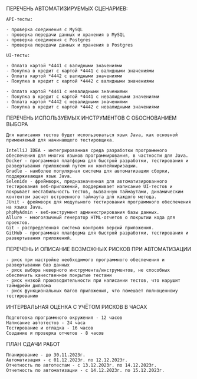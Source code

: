     
ПЕРЕЧЕНЬ АВТОМАТИЗИРУЕМЫХ СЦЕНАРИЕВ:
	
	API-тесты:
	
	- проверка соединения с MySQL
	- проверка передачи данных и хранения в MySQL
	- проверка соединения с Postgres
	- проверка передачи данных и хранения в Postgres
	
	UI-тесты:
		
	- Оплата картой *4441 с валидными значениями
	- Покупка в кредит с картой *4441 с валидными значениями
	- Оплата картой *4442 с валидными значениями
	- Покупка в кредит с картой *4442 с валидными значениями
	
	- Оплата картой *4441 с невалидными значениями
	- Покупка в кредит с картой *4441 с невалидными значениями
	- Оплата картой *4442 с невалидными значениями
	- Покупка в кредит с картой *4442 с невалидными значениями

ПЕРЕЧЕНЬ ИСПОЛЬЗУЕМЫХ ИНСТРУМЕНТОВ С ОБОСНОВАНИЕМ ВЫБОРА
	
	Для написания тестов будет использоваться язык Java, как основной применяемый для начинающего тестировщика.
	
	IntelliJ IDEA - интегрированная среда разработки программного обеспечения для многих языков программирования, в частности для Java.
	Docker - программная платформа для быстрой разработки, тестирования и развертывания приложений путем их контейниризации.
	Gradle - наиболее популярная система для автоматизации сборки, поддерживающая язык Java.
	Selenide - фреймворк, предназначенная для автоматизированного тестирования веб-приложений, поддерживает написание UI-тестов и покрывает нестабильность тестов, вызванную таймаутами, динамическим контентом засчет встроенного таймаута для каждого метода.
	JUnit - фреймворк для модульного тестирования программного обеспечения на языке Java.
    phpMyAdmin - веб-инструмент администрирования базы данных.
	Allure - многоязычный генератор HTML-отчетов о покрытии кода для проектов.
	Git - распределенная система контроля версий приложения.
	GitHub - программная платформа для быстрой разработки, тестирования и развертывания приложений.
		
ПЕРЕЧЕНЬ И ОПИСАНИЕ ВОЗМОЖНЫХ РИСКОВ ПРИ АВТОМАТИЗАЦИИ
	
	- риск при настройке необходимого программного обеспечения и развертывании баз данных
	- риск выбора неверного инструмента/инструментов, не способных обеспечить качественное покрытие тестами
	- риск низкой производительности при написании тестов, что нарушит таймфрейм диплома
	- риск функциональных багов приложения, что помешает полноценному тестированию
			
ИНТЕРВАЛЬНАЯ ОЦЕНКА С УЧЁТОМ РИСКОВ В ЧАСАХ
	
	Подготовка программного окружения - 12 часов
	Написание автотестов - 24 часа
	Тестирование и отладка - 16 часов
	Создание и проверка отчетов - 8 часов
	
ПЛАН СДАЧИ РАБОТ
	
	Планирование - до 30.11.2023г.
	Автоматизация - с 01.12.2023г. по 12.12.2023г.
	Отчетность по автотестам - с 13.12.2023г. по 14.12.2023г.
	Отчетность по автоматизации - с 14.12.2023г. по 15.12.2023г.